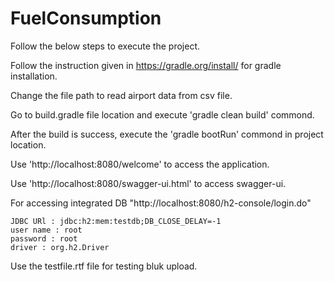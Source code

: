 # FuelConsumption


Follow the below steps to execute the project.

Follow the instruction given in https://gradle.org/install/ for gradle installation.

Change the file path to read airport data from csv file.

Go to build.gradle file location and execute 'gradle clean build' commond.

After the build is success, execute the 'gradle bootRun' commond in project location.

Use 'http://localhost:8080/welcome' to access the application.

Use 'http://localhost:8080/swagger-ui.html' to access swagger-ui.

For accessing integrated DB "http://localhost:8080/h2-console/login.do" 

    JDBC URl : jdbc:h2:mem:testdb;DB_CLOSE_DELAY=-1
    user name : root
    password : root
    driver : org.h2.Driver


Use the testfile.rtf file for testing bluk upload.
